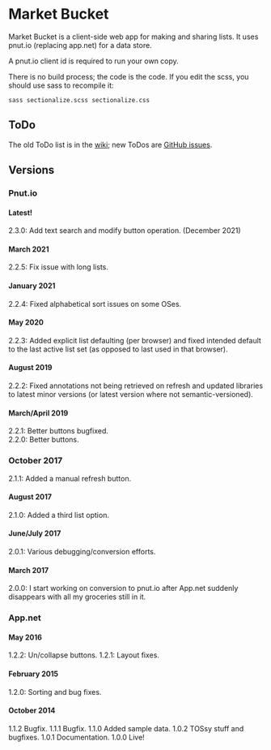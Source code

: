 # Market Bucket #

Market Bucket is a client-side web app for making and sharing lists.  It uses pnut.io (replacing app.net) for a data store.  

A pnut.io client id is required to run your own copy.

There is no build process; the code is the code.  If you edit the scss, you should use sass to recompile it:

	sass sectionalize.scss sectionalize.css

## ToDo

The old ToDo list is in the [wiki](https://github.com/mcdemarco/market-bucket/wiki); new ToDos are [GitHub issues](https://github.com/mcdemarco/market-bucket/issues).

## Versions

### Pnut.io

#### Latest!

2.3.0: Add text search and modify button operation. (December 2021)

#### March 2021

2.2.5: Fix issue with long lists. 

#### January 2021

2.2.4: Fixed alphabetical sort issues on some OSes.

#### May 2020

2.2.3: Added explicit list defaulting (per browser) and fixed intended default to the last active list set (as opposed to last used in that browser).

#### August 2019

2.2.2: Fixed annotations not being retrieved on refresh and updated libraries to latest minor versions (or latest version where not semantic-versioned).

#### March/April 2019

2.2.1: Better buttons bugfixed.    
2.2.0: Better buttons.

### October 2017

2.1.1: Added a manual refresh button. 

#### August 2017

2.1.0: Added a third list option.

#### June/July 2017

2.0.1: Various debugging/conversion efforts.

#### March 2017

2.0.0: I start working on conversion to pnut.io after App.net suddenly disappears with all my groceries still in it.


### App.net

#### May 2016

1.2.2: Un/collapse buttons.
1.2.1: Layout fixes.

#### February 2015

1.2.0: Sorting and bug fixes.

#### October 2014

1.1.2  Bugfix.
1.1.1  Bugfix.
1.1.0  Added sample data.
1.0.2  TOSsy stuff and bugfixes.
1.0.1  Documentation.
1.0.0  Live!
